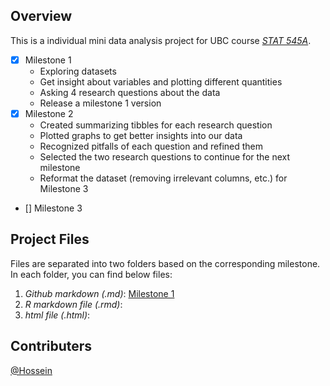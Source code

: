 ## Overview
This is a individual mini data analysis project for UBC course *[STAT 545A](https://stat545.stat.ubc.ca/syllabus-545a/)*.

- [x] Milestone 1
  * Exploring datasets
  * Get insight about variables and plotting different quantities
  * Asking 4 research questions about the data
  * Release a milestone 1 version 
- [x] Milestone 2
  * Created summarizing tibbles for each research question
  * Plotted graphs to get better insights into our data
  * Recognized pitfalls of each question and refined them
  * Selected the two research questions to continue for the next milestone
  * Reformat the dataset (removing irrelevant columns, etc.) for Milestone 3
- [] Milestone 3
 
 ## Project Files
 Files are separated into two folders based on the corresponding milestone. In each folder, you can find below files:
1. *Github markdown (.md)*: [Milestone 1](/Milestone%201/MD1-M1.md)
2. *R markdown file (.rmd)*:
3. *html file (.html)*:

## Contributers
[@Hossein](https://github.com/HosseinEbrahimiK)

